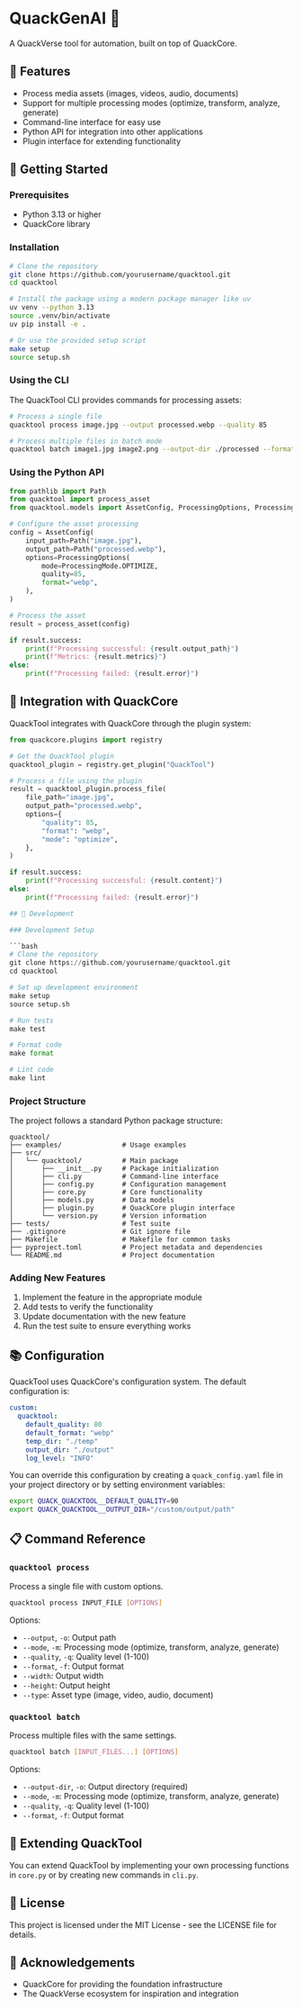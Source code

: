 # QuackGenAI 🦆

A QuackVerse tool for automation, built on top of QuackCore.

## 🌟 Features

- Process media assets (images, videos, audio, documents)
- Support for multiple processing modes (optimize, transform, analyze, generate)
- Command-line interface for easy use
- Python API for integration into other applications
- Plugin interface for extending functionality

## 🚀 Getting Started

### Prerequisites

- Python 3.13 or higher
- QuackCore library

### Installation

```bash
# Clone the repository
git clone https://github.com/yourusername/quacktool.git
cd quacktool

# Install the package using a modern package manager like uv
uv venv --python 3.13
source .venv/bin/activate
uv pip install -e .

# Or use the provided setup script
make setup
source setup.sh
```

### Using the CLI

The QuackTool CLI provides commands for processing assets:

```bash
# Process a single file
quacktool process image.jpg --output processed.webp --quality 85

# Process multiple files in batch mode
quacktool batch image1.jpg image2.png --output-dir ./processed --format webp
```

### Using the Python API

```python
from pathlib import Path
from quacktool import process_asset
from quacktool.models import AssetConfig, ProcessingOptions, ProcessingMode

# Configure the asset processing
config = AssetConfig(
    input_path=Path("image.jpg"),
    output_path=Path("processed.webp"),
    options=ProcessingOptions(
        mode=ProcessingMode.OPTIMIZE,
        quality=85,
        format="webp",
    ),
)

# Process the asset
result = process_asset(config)

if result.success:
    print(f"Processing successful: {result.output_path}")
    print(f"Metrics: {result.metrics}")
else:
    print(f"Processing failed: {result.error}")
```

## 🧩 Integration with QuackCore

QuackTool integrates with QuackCore through the plugin system:

```python
from quackcore.plugins import registry

# Get the QuackTool plugin
quacktool_plugin = registry.get_plugin("QuackTool")

# Process a file using the plugin
result = quacktool_plugin.process_file(
    file_path="image.jpg",
    output_path="processed.webp",
    options={
        "quality": 85,
        "format": "webp",
        "mode": "optimize",
    },
)

if result.success:
    print(f"Processing successful: {result.content}")
else:
    print(f"Processing failed: {result.error}")

## 🔧 Development

### Development Setup

```bash
# Clone the repository
git clone https://github.com/yourusername/quacktool.git
cd quacktool

# Set up development environment
make setup
source setup.sh

# Run tests
make test

# Format code
make format

# Lint code
make lint
```

### Project Structure

The project follows a standard Python package structure:

```
quacktool/
├── examples/               # Usage examples
├── src/
│   └── quacktool/          # Main package
│       ├── __init__.py     # Package initialization
│       ├── cli.py          # Command-line interface
│       ├── config.py       # Configuration management
│       ├── core.py         # Core functionality
│       ├── models.py       # Data models
│       ├── plugin.py       # QuackCore plugin interface
│       └── version.py      # Version information
├── tests/                  # Test suite
├── .gitignore              # Git ignore file
├── Makefile                # Makefile for common tasks
├── pyproject.toml          # Project metadata and dependencies
└── README.md               # Project documentation
```

### Adding New Features

1. Implement the feature in the appropriate module
2. Add tests to verify the functionality
3. Update documentation with the new feature
4. Run the test suite to ensure everything works

## 📚 Configuration

QuackTool uses QuackCore's configuration system. The default configuration is:

```yaml
custom:
  quacktool:
    default_quality: 80
    default_format: "webp"
    temp_dir: "./temp"
    output_dir: "./output"
    log_level: "INFO"
```

You can override this configuration by creating a `quack_config.yaml` file in your project directory or by setting environment variables:

```bash
export QUACK_QUACKTOOL__DEFAULT_QUALITY=90
export QUACK_QUACKTOOL__OUTPUT_DIR="/custom/output/path"
```

## 📋 Command Reference

### `quacktool process`

Process a single file with custom options.

```bash
quacktool process INPUT_FILE [OPTIONS]
```

Options:
- `--output`, `-o`: Output path
- `--mode`, `-m`: Processing mode (optimize, transform, analyze, generate)
- `--quality`, `-q`: Quality level (1-100)
- `--format`, `-f`: Output format
- `--width`: Output width
- `--height`: Output height
- `--type`: Asset type (image, video, audio, document)

### `quacktool batch`

Process multiple files with the same settings.

```bash
quacktool batch [INPUT_FILES...] [OPTIONS]
```

Options:
- `--output-dir`, `-o`: Output directory (required)
- `--mode`, `-m`: Processing mode (optimize, transform, analyze, generate)
- `--quality`, `-q`: Quality level (1-100)
- `--format`, `-f`: Output format

## 🔌 Extending QuackTool

You can extend QuackTool by implementing your own processing functions in `core.py` or by creating new commands in `cli.py`.

## 📄 License

This project is licensed under the MIT License - see the LICENSE file for details.

## 🙏 Acknowledgements

- QuackCore for providing the foundation infrastructure
- The QuackVerse ecosystem for inspiration and integration